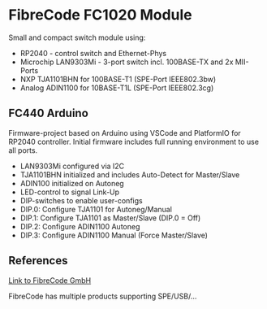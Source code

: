 # FibreCode FC1020 Module
Small and compact switch module using:
* RP2040 - control switch and Ethernet-Phys
* Microchip LAN9303Mi - 3-port switch incl. 100BASE-TX and 2x MII-Ports
* NXP TJA1101BHN for 100BASE-T1 (SPE-Port IEEE802.3bw)
* Analog ADIN1100 for 10BASE-T1L (SPE-Port IEEE802.3cg)

## FC440 Arduino
Firmware-project based on Arduino using VSCode and PlatformIO for RP2040 controller.
Initial firmware includes full running environment to use all ports.
* LAN9303Mi configured via I2C
* TJA1101BHN initialized and includes Auto-Detect for Master/Slave
* ADIN100 initialized on Autoneg
* LED-control to signal Link-Up
* DIP-switches to enable user-configs
*   DIP.0: Configure TJA1101 for Autoneg/Manual
*   DIP.1: Configure TJA1101 as Master/Slave (DIP.0 = Off)
*   DIP.2: Configure ADIN1100 Autoneg
*   DIP.3: Configure ADIN1100 Manual (Force Master/Slave) 

## References
[Link to FibreCode GmbH](www.fibrecode.com)

FibreCode has multiple products supporting SPE/USB/...
